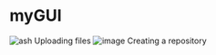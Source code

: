 # myGUI
![ash](https://github.com/user-attachments/assets/bf1694f1-ee9f-413e-ab0e-81077dab2d7c)
Uploading files
![image](https://github.com/user-attachments/assets/e5664735-574e-4620-b7c0-9ea29caf1725)
Creating a repository


